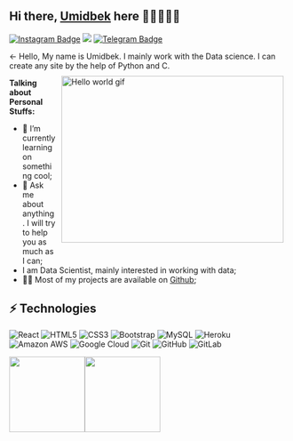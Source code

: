 ## Hi there, [Umidbek](https://t.me/Hope3538/) here 👋🏼👨🏻‍💻

[![Instagram Badge](https://img.shields.io/badge/-umidbekmaxammadsoliyev-purple?style=flat&logo=instagram&logoColor=white&link=https://instagram.com/_jessicaalim/)](https://instagram.com/buranbaev_life)
[![](https://img.shields.io/badge/-@Mr-Umidjon-%23181717?style=flat-square&logo=github)](https://github.com/Mr-Umidjon)
[![Telegram Badge](https://img.shields.io/badge/-@burxoncoder1-0088CC?style=flat&logo=Telegram&logoColor=white)](https://t.me/burxoncoder1 "Contact on Telegram")

<- Hello, My name is Umidbek.  I mainly work with the Data science. I can create any site by the help of Python and C.
<img style="margin:10px" align="right" alt="Hello world gif" src="https://camo.githubusercontent.com/e20822b4282c07ffd010cd05f855a6561d3b62358ca9e607e4901288dd748fcb/68747470733a2f2f63646e2e6472696262626c652e636f6d2f75736572732f323133313939332f73637265656e73686f74732f343934383733362f74686f75676874776f726b732d6769665f6472696262626c652e676966" height="300" width="400" />

**Talking about Personal Stuffs:**

- 🔭 I’m currently learning on something cool;
- 💬 Ask me about anything. I will try to help you as much as I can;
- I am Data Scientist, mainly interested in working with data;
- 👨‍💻 Most of my projects are available on <a href="https://github.com/burxoncoder1">Github</a>;


## ⚡ Technologies

![React](https://img.shields.io/badge/-React-black?style=flat-square&logo=react)
![HTML5](https://img.shields.io/badge/-HTML5-E34F26?style=flat-square&logo=html5&logoColor=white)
![CSS3](https://img.shields.io/badge/-CSS3-1572B6?style=flat-square&logo=css3)
![Bootstrap](https://img.shields.io/badge/-Bootstrap-563D7C?style=flat-square&logo=bootstrap)
![MySQL](https://img.shields.io/badge/-MySQL-black?style=flat-square&logo=mysql)
![Heroku](https://img.shields.io/badge/-Heroku-430098?style=flat-square&logo=heroku)
![Amazon AWS](https://img.shields.io/badge/Amazon%20AWS-232F3E?style=flat-square&logo=amazon-aws)
![Google Cloud](https://img.shields.io/badge/Google%20Cloud-black?style=flat-square&logo=google-cloud)
![Git](https://img.shields.io/badge/-Git-black?style=flat-square&logo=git)
![GitHub](https://img.shields.io/badge/-GitHub-181717?style=flat-square&logo=github)
![GitLab](https://img.shields.io/badge/-GitLab-FCA121?style=flat-square&logo=gitlab)

<a href="https://ali-husanov-portfolo.netlify.app/"><img height="136px" src="https://github-readme-stats.vercel.app/api?username=adamalston&hide_title=true&hide_border=true&show_icons=true&include_all_commits=true&count_private=true&line_height=21&text_color=000&icon_color=000&bg_color=0,ea6161,ffc64d,fffc4d,52fa5a&theme=graywhite" /><img height="136px" src="https://github-readme-stats.vercel.app/api/top-langs/?username=adamalston&hide=html&hide_title=true&hide_border=true&layout=compact&langs_count=6&exclude_repo=comp426,Redventures-Movie-Quotes&text_color=000&icon_color=fff&bg_color=0,52fa5a,4dfcff,c64dff&theme=graywhite" /></a>
